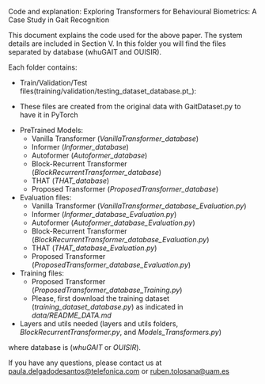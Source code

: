 Code and explanation:
Exploring Transformers for Behavioural Biometrics: A Case Study in Gait Recognition

This document explains the code used for the above paper. The system details are included in Section V. 
In this folder you will find the files separated by database (whuGAIT and OUISIR).

Each folder contains: 

-	Train/Validation/Test files(training/validation/testing_dataset_database.pt_):
  +	These files are created from the original data with GaitDataset.py to have it in PyTorch
- PreTrained Models:
  + Vanilla Transformer (_VanillaTransformer_database_)
  + Informer (_Informer_database_)
  + Autoformer (_Autoformer_database_)
  + Block-Recurrent Transformer (_BlockRecurrentTransformer_database_)
  + THAT (_THAT_database_)
  + Proposed Transformer (_ProposedTransformer_database_) 
- Evaluation files:
  + Vanilla Transformer (_VanillaTransformer_database_Evaluation.py_)
  + Informer (_Informer_database_Evaluation.py_)
  + Autoformer (_Autoformer_database_Evaluation.py_)
  + Block-Recurrent Transformer (_BlockRecurrentTransformer_database_Evaluation.py_)
  + THAT (_THAT_database_Evaluation.py_)
  + Proposed Transformer (_ProposedTransformer_database_Evaluation.py_) 
- Training files:
  + Proposed Transformer (_ProposedTransformer_database_Training.py_)
  + Please, first download the training dataset (_training_dataset_database.py_) as indicated in _data/README_DATA.md_
- Layers and utils needed (layers and utils folders, _BlockRecurrentTransformer.py_, and _Models_Transformers.py_)
  
where database is (_whuGAIT_ or _OUISIR_).

If you have any questions, please contact us at paula.delgadodesantos@telefonica.com or ruben.tolosana@uam.es 
